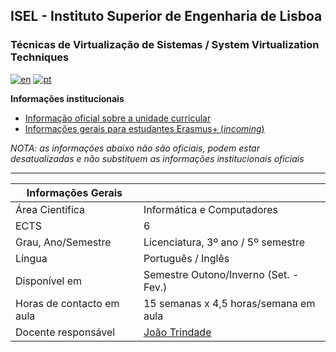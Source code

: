 ## ISEL - Instituto Superior de Engenharia de Lisboa
### Técnicas de Virtualização de Sistemas / System Virtualization Techniques
[![en](https://img.shields.io/badge/lang-en-red.svg)](https://github.com/isel-leic-tvs/info/blob/main/README.md)
[![pt](https://img.shields.io/badge/lang-pt-green.svg)](https://github.com/isel-leic-tvs/info/blob/main/README.pt.md)

**Informações institucionais**
* [Informação oficial sobre a unidade curricular](https://www.isel.pt/leic/tecnicas-de-virtualizacao-de-sistemas)
* [Informações gerais para estudantes Erasmus+ (*incoming*)](https://www.isel.pt/ensino/programas-de-mobilidade/erasmus-alunos-incoming/informacoes-gerais)

*NOTA: as informações abaixo não são oficiais, podem estar desatualizadas e não substituem as informações institucionais oficiais*

---

| Informações Gerais        |                                        |
|---------------------------|----------------------------------------|
| Área Científica           | Informática e Computadores             |
| ECTS                      | 6                                      |
| Grau, Ano/Semestre        | Licenciatura, 3º ano / 5º semestre     |
| Língua                    | Português / Inglês                     |
| Disponível em             | Semestre Outono/Inverno (Set. - Fev.)  |
| Horas de contacto em aula | 15 semanas x 4,5 horas/semana em aula  |
| Docente responsável       | [João Trindade](joao.trindade@isel.pt) |
